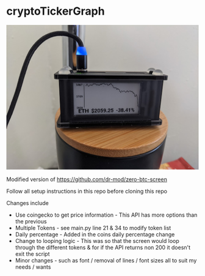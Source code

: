 # cryptoTickerGraph

![Image Preview](https://github.com/Shaun-Harrison/cryptoTickerGraph/blob/main/eth_screenshot.jpg?raw=true)

Modified version of https://github.com/dr-mod/zero-btc-screen 

Follow all setup instructions in this repo before cloning this repo

Changes include
-   Use coingecko to get price information - This API has more options than the previous
-   Multiple Tokens - see main.py line 21 & 34 to modify token list
-   Daily percentage - Added in the coins daily percentage change
-   Change to looping logic - This was so that the screen would loop through the different tokens & for if the API returns non 200 it doesn't exit the script
-   Minor changes - such as font / removal of lines / font sizes all to suit my needs / wants
